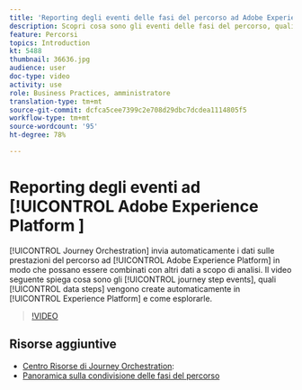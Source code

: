 ```yaml
---
title: 'Reporting degli eventi delle fasi del percorso ad Adobe Experience Platform '
description: Scopri cosa sono gli eventi delle fasi del percorso, quali sono le fasi dei dati e come esplorarle.
feature: Percorsi
topics: Introduction
kt: 5488
thumbnail: 36636.jpg
audience: user
doc-type: video
activity: use
role: Business Practices, amministratore
translation-type: tm+mt
source-git-commit: dcfca5cee7399c2e708d29dbc7dcdea1114805f5
workflow-type: tm+mt
source-wordcount: '95'
ht-degree: 78%

---
```



# Reporting degli eventi ad [!UICONTROL Adobe Experience Platform ]

[!UICONTROL Journey Orchestration] invia automaticamente i dati sulle prestazioni del percorso ad [!UICONTROL Adobe Experience Platform] in modo che possano essere combinati con altri dati a scopo di analisi.
Il video seguente spiega cosa sono gli [!UICONTROL journey step events], quali [!UICONTROL data steps] vengono create automaticamente in [!UICONTROL Experience Platform] e come esplorarle.

>[!VIDEO](https://video.tv.adobe.com/v/36636?quality=12)

## Risorse aggiuntive

* [Centro Risorse di Journey Orchestration](https://docs.adobe.com/content/help/it-IT/journeys/using/journey-orchestration-home.html):
* [Panoramica sulla condivisione delle fasi del percorso](https://docs.adobe.com/content/help/it-IT/journeys/using/building-journeys/sharing-journey-steps/sharing-overview.html)
